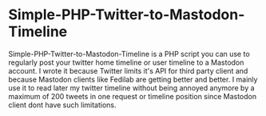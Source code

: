 # Simple-PHP-Twitter-to-Mastodon-Timeline

Simple-PHP-Twitter-to-Mastodon-Timeline is a PHP script you can use to regularly post your twitter home timeline or user timeline to a Mastodon account. I wrote it because Twitter limits it's API for third party client and because Mastodon clients like Fedilab are getting better and better. I mainly use it to read later my twitter timeline without being annoyed anymore by a maximum of 200 tweets in one request or timeline position since Mastodon client dont have such limitations.
